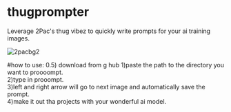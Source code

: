 # thugprompter
Leverage 2Pac's thug vibez to quickly write prompts for your ai training images.


![2pacbg2](https://user-images.githubusercontent.com/53491056/229329507-3c8bdbde-6088-4a97-b002-07c2c0e9f319.png)



#how to use:
0.5) download from g hub
1)paste the path to the directory you want to proooompt.                                
2)type in prooompt.                                       
3)left and right arrow will go to next image and automatically save the prompt.                         
4)make it out tha projects with your wonderful ai model.                                  

